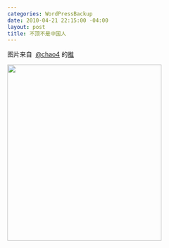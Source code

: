 ```yaml
--- 
categories: WordPressBackup
date: 2010-04-21 22:15:00 -04:00
layout: post
title: 不顶不是中国人
---
```

图片来自  <a href="http://twitter.com/chao4" target="_blank">@chao4</a> 的<a href="http://twitter.com/chao4/status/12565043576" target="_blank">推</a>

<img class="aligncenter" title="人人" src="http://lh5.ggpht.com/_JkjZvHYNoXw/TJkQ7qTxqXI/AAAAAAABF24/Urzf5VboCiQ/s400/Rbda1.Screen%20shot%202010-04-21%20at%2016-02-05.png" alt="" width="350" height="400" />

